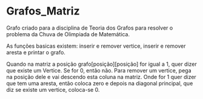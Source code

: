 # Grafos_Matriz

Grafo criado para a disciplina de Teoria dos Grafos para resolver o problema da Chuva de Olimpiada de Matemática.

As funções basicas existem: inserir e remover vertice, inserir e remover aresta e printar o grafo.

Quando na matriz a posição grafo[posição][posição] for igual a 1, quer dizer que existe um Vertice. Se for 0, então não.
Para remover um vertice, pega na posição dele e vai descendo esta coluna na matriz. Onde for 1 quer dizer que tem uma aresta, então coloca zero e depois na diagonal principal, que diz se existe um vertice, coloca-se 0.
